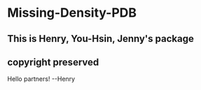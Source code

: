 # Missing-Density-PDB
## This is Henry, You-Hsin, Jenny's package
## copyright preserved

Hello partners! --Henry